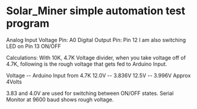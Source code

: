 # Solar_Miner simple automation test program
Analog Input Voltage Pin: A0
Digital Output Pin: Pin 12
I am also switching LED on Pin 13 ON/OFF

Calculations:
With 10K, 4.7K Voltage divider, when you take voltage off of 4.7K, following is the rough voltage that gets fed to Arduino Input.

Voltage -- Arduino Input from 4.7K
12.0V -- 3.836V
12.5V -- 3.996V Approx 4Volts

3.83 and 4.0V are used for switching between ON/OFF states.
Serial Monitor at 9600 baud shows rough voltage.
